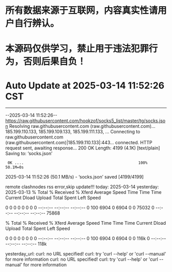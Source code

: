 # 所有数据来源于互联网，内容真实性请用户自行辨认。

# 本源码仅供学习，禁止用于违法犯罪行为，否则后果自负！

# Auto Update  at 2025-03-14 11:52:26 CST
------------------------------------------------
--2025-03-14 11:52:26--  https://raw.githubusercontent.com/hookzof/socks5_list/master/tg/socks.json
Resolving raw.githubusercontent.com (raw.githubusercontent.com)... 185.199.110.133, 185.199.109.133, 185.199.111.133, ...
Connecting to raw.githubusercontent.com (raw.githubusercontent.com)|185.199.110.133|:443... connected.
HTTP request sent, awaiting response... 200 OK
Length: 4199 (4.1K) [text/plain]
Saving to: ‘socks.json’

     0K ....                                                  100% 50.1M=0s

2025-03-14 11:52:26 (50.1 MB/s) - ‘socks.json’ saved [4199/4199]

remote clashnodes rss error,skip update!!!
today: 2025-03-14
yesterday: 2025-03-13
  % Total    % Received % Xferd  Average Speed   Time    Time     Time  Current
                                 Dload  Upload   Total   Spent    Left  Speed
  0     0    0     0    0     0      0      0 --:--:-- --:--:-- --:--:--     0100  6904    0  6904    0     0  75032      0 --:--:-- --:--:-- --:--:-- 75868

  % Total    % Received % Xferd  Average Speed   Time    Time     Time  Current
                                 Dload  Upload   Total   Spent    Left  Speed
  0     0    0     0    0     0      0      0 --:--:-- --:--:-- --:--:--     0100  6904    0  6904    0     0   116k      0 --:--:-- --:--:-- --:--:--  118k

yesterday_url:
curl: no URL specified!
curl: try 'curl --help' or 'curl --manual' for more information
curl: no URL specified!
curl: try 'curl --help' or 'curl --manual' for more information
